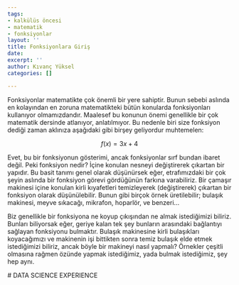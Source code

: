 ```yaml
---
tags:
- kalkülüs öncesi
- matematik
- fonksiyonlar
layout: ''
title: Fonksiyonlara Giriş
date: 
excerpt: ''
author: Kıvanç Yüksel
categories: []

---
```

Fonksiyonlar matematikte çok önemli bir yere sahiptir. Bunun sebebi aslında en kolayından en zoruna matematikteki bütün konularda fonksiyonları kullanıyor olmamızdandır. Maalesef bu konunun önemi genellikle bir çok matematik dersinde atlanıyor, anlatılmıyor. Bu nedenle biri size fonksiyon dediği zaman aklınıza aşağıdaki gibi birşey geliyordur muhtemelen:

$$f(x) = 3x + 4$$

Evet, bu bir fonksiyonun gösterimi, ancak fonksiyonlar sırf bundan ibaret değil. Peki fonksiyon nedir? İçine konulan nesneyi değiştirerek çıkartan bir yapıdır. Bu basit tanımı genel olarak düşünürsek eğer, etrafımızdaki bir çok şeyin aslında bir fonksiyon görevi gördüğünün farkına varabiliriz. Bir çamaşır makinesi içine konulan kirli kıyafetleri temizleyerek (değiştirerek) çıkartan bir fonksiyon olarak düşünülebilir. Bunun gibi birçok örnek üretilebilir; bulaşık makinesi, meyve sıkacağı, mikrafon, hoparlör, ve benzeri...

Biz genellikle bir fonksiyona ne koyup çıkışından ne almak istediğimizi biliriz. Bunları biliyorsak eğer, geriye kalan tek şey bunların arasındaki bağlantıyı sağlayan fonksiyonu bulmaktır. Bulaşık makinesine kirli bulaşıkları koyacağımızı ve makinenin işi bittikten sonra temiz bulaşık elde etmek istediğimizi biliriz, ancak böyle bir makineyi nasıl yapmalı? Örnekler çeşitli olmasına rağmen özünde yapmak istediğimiz, yada bulmak istediğimiz, şey hep aynı.

\# DATA SCIENCE EXPERIENCE
